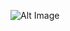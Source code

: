 ![Alt Image](https://github.com/tajamulkhann/Natural-Language-Processing/blob/main/NLP%20Practicals/Images/Blue%20Professional%20Extensive%20Mind%20Map%20Graph.png?raw=true)
